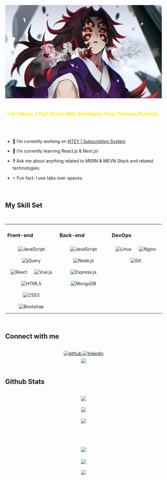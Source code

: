 <div align="center">
<img src="/aniyuki-kokushibo-phone-wallpaper-25-rotated.jpg" align="center" height="300" width="550" />
</div>  

<br/>  

### <p align="center" style="color: #FFF000">I'm Yakup, a Full-Stack Web Developer from Turkiye (Turkey).</p>  

#
  
<br/>  

- 🔭 I’m currently working on [NTEY | Subscription System ](#)  
  

- 🌱 I’m currently learning React.js & Next.js!  
  

- ❓ Ask me about anything related to MERN & MEVN Stack and related technologies.  
  

- ⚡ Fun fact: I use tabs over spaces.  
  

<br/>  

## My Skill Set  

<br/>  

<table><tr><td valign="top" width="33%">

### Front-end
<div align="center">  
<img style="margin: 10px" src="https://profilinator.rishav.dev/skills-assets/javascript-original.svg" alt="JavaScript" height="50" />  
<!-- <img style="margin: 10px" src="https://profilinator.rishav.dev/skills-assets/typescript-original.svg" alt="TypeScript" height="50" />  -->
<img style="margin: 10px" src="https://profilinator.rishav.dev/skills-assets/jquery.png" alt="jQuery" height="50" />  
<img style="margin: 10px" src="https://profilinator.rishav.dev/skills-assets/react-original-wordmark.svg" alt="React" height="50" />  
<!-- <img style="margin: 10px" src="https://profilinator.rishav.dev/skills-assets/redux-original.svg" alt="Redux" height="50" />  -->
<img style="margin: 10px" src="https://profilinator.rishav.dev/skills-assets/vuejs-original-wordmark.svg" alt="Vue.js" height="50" />  
<!-- <img style="margin: 10px" src="https://profilinator.rishav.dev/skills-assets/nuxt.png" alt="Nuxt JS" height="50" />  -->
<img style="margin: 10px" src="https://profilinator.rishav.dev/skills-assets/html5-original-wordmark.svg" alt="HTML5" height="50" />  
<img style="margin: 10px" src="https://profilinator.rishav.dev/skills-assets/css3-original-wordmark.svg" alt="CSS3" height="50" />  
<img style="margin: 10px" src="https://profilinator.rishav.dev/skills-assets/bootstrap-plain.svg" alt="Bootstrap" height="50" />  
<!-- <img style="margin: 10px" src="https://profilinator.rishav.dev/skills-assets/figma-icon.svg" alt="Figma" height="50" />  -->
</div>

</td><td valign="top" width="33%">



### Back-end
<div align="center">  
<img style="margin: 10px" src="https://profilinator.rishav.dev/skills-assets/javascript-original.svg" alt="JavaScript" height="50" />  
<!-- <img style="margin: 10px" src="https://profilinator.rishav.dev/skills-assets/typescript-original.svg" alt="TypeScript" height="50" />  -->
<img style="margin: 10px" src="https://profilinator.rishav.dev/skills-assets/nodejs-original-wordmark.svg" alt="Node.js" height="50" />  
<img style="margin: 10px" src="https://profilinator.rishav.dev/skills-assets/express-original-wordmark.svg" alt="Express.js" height="50" />  
<img style="margin: 10px" src="https://profilinator.rishav.dev/skills-assets/mongodb-original-wordmark.svg" alt="MongoDB" height="50" />  
</div>

</td><td valign="top" width="33%">



### DevOps
<div align="center">  
<img style="margin: 10px" src="https://profilinator.rishav.dev/skills-assets/linux-original.svg" alt="Linux" height="50" />  
<!-- <img style="margin: 10px" src="https://profilinator.rishav.dev/skills-assets/docker-original-wordmark.svg" alt="Docker" height="50" />  -->
<img style="margin: 10px" src="https://profilinator.rishav.dev/skills-assets/nginx-original.svg" alt="Nginx" height="50" />  
<!-- <img style="margin: 10px" src="https://profilinator.rishav.dev/skills-assets/amazonwebservices-original-wordmark.svg" alt="AWS" height="50" />  -->
<img style="margin: 10px" src="https://profilinator.rishav.dev/skills-assets/git-scm-icon.svg" alt="Git" height="50" />  
</div>

</td></tr></table>  

<br/>  

## Connect with me

<br/>

<div align="center">
<a href="https://github.com/yakupsevik" target="_blank">
<img src=https://img.shields.io/badge/github-%2324292e.svg?&style=for-the-badge&logo=github&logoColor=white alt=github style="margin-bottom: 5px;" />
</a>
<a href="https://linkedin.com/in/yakupsevik" target="_blank">
<img src=https://img.shields.io/badge/linkedin-%231E77B5.svg?&style=for-the-badge&logo=linkedin&logoColor=white alt=linkedin style="margin-bottom: 5px;" />
</a>  
</div>  
  

<div align="center">
<img src="https://discord.c99.nl/widget/theme-1/869484609648353300.png" align="center" height="" width="" />
</div>  
  

<br/>  

## Github Stats  

<br/>  

<div align="center">
<img src="https://github-readme-stats.vercel.app/api?username=yakupsevik&hide_border=false&include_all_commits=false&count_private=false"/>
<br/><br/>
<img src="https://github-readme-streak-stats.herokuapp.com/?user=yakupsevik&hide_border=false"/>
<br/><br/>
<img src="https://github-readme-stats.vercel.app/api/top-langs/?username=yakupsevik&hide_border=false&include_all_commits=false&count_private=false&layout=compact"/>
</div>

<br/>  

#

<br/>  

<div align="center"><img src="https://spotify-github-profile.vercel.app/api/view?uid=cxgp05fz5x4i30c8nzaxl9s74&cover_image=true&theme=default" /></div>  

<br/>  

<div align="center">
<img src="https://komarev.com/ghpvc/?username=yakupsevik&&style=flat-square" align="center" />
</div>  
  

<br/>  

<div align="center">
            <a href="https://www.buymeacoffee.com/yakupsevik" target="_blank" style="display: inline-block;">
                <img
                    src="https://img.shields.io/badge/Donate-Buy%20Me%20A%20Coffee-orange.svg?style=flat-square" 
                    align="center"
                />
            </a></div>
<br />
